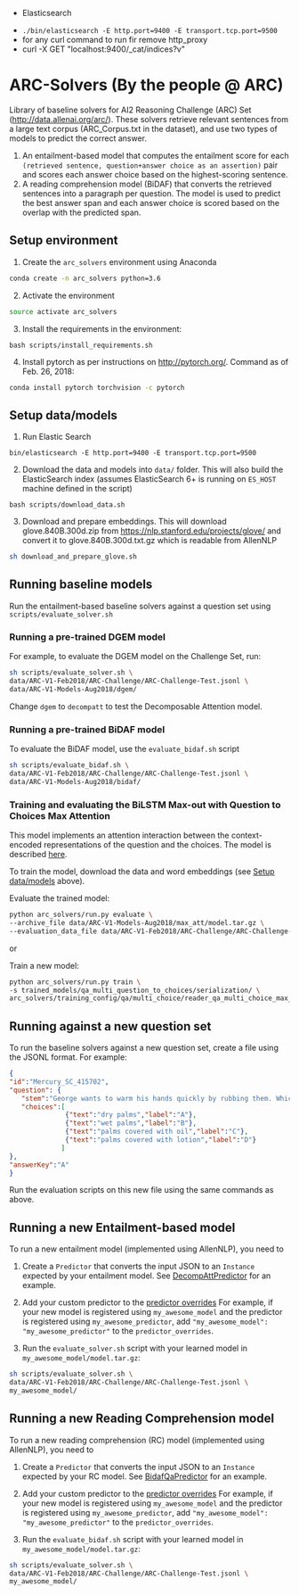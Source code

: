 - Elasticsearch
+ `./bin/elasticsearch -E http.port=9400 -E transport.tcp.port=9500`
+ for any curl command to run fir remove http_proxy
+ curl -X GET "localhost:9400/_cat/indices?v"

# ARC-Solvers (By the people @ ARC)

Library of baseline solvers for AI2 Reasoning Challenge (ARC) Set (http://data.allenai.org/arc/).
These solvers retrieve relevant sentences from a large text corpus (ARC_Corpus.txt in the
dataset), and use two types of models to predict the correct answer.
1. An entailment-based model that computes the entailment score for each `(retrieved sentence,
question+answer choice as an assertion)` pair and scores each answer choice based on the
highest-scoring sentence.
2. A reading comprehension model (BiDAF) that converts the retrieved sentences into a paragraph
per question. The model is used to predict the best answer span and each answer choice is scored
based on the overlap with the predicted span.

## Setup environment
1. Create the `arc_solvers` environment using Anaconda

```bash
conda create -n arc_solvers python=3.6
```

2. Activate the environment

```bash
source activate arc_solvers
```

3. Install the requirements in the environment: 

```
bash scripts/install_requirements.sh
```

4. Install pytorch as per instructions on <http://pytorch.org/>. Command as of Feb. 26, 2018:

```bash
conda install pytorch torchvision -c pytorch
```


## Setup data/models

1. Run Elastic Search
```
bin/elasticsearch -E http.port=9400 -E transport.tcp.port=9500 
```

2. Download the data and models into `data/` folder. This will also build the ElasticSearch
index (assumes ElasticSearch 6+ is running on `ES_HOST` machine defined in the script)
```
bash scripts/download_data.sh
```

3. Download and prepare embeddings. This will download glove.840B.300d.zip from https://nlp.stanford.edu/projects/glove/ and 
convert it to glove.840B.300d.txt.gz which is readable from AllenNLP
```bash
sh download_and_prepare_glove.sh
```

## Running baseline models
Run the entailment-based baseline solvers against a question set using `scripts/evaluate_solver.sh`

### Running a pre-trained DGEM model
For example, to evaluate the DGEM model on the Challenge Set, run:
```bash
sh scripts/evaluate_solver.sh \
data/ARC-V1-Feb2018/ARC-Challenge/ARC-Challenge-Test.jsonl \
data/ARC-V1-Models-Aug2018/dgem/
```
Change `dgem` to `decompatt` to test the Decomposable Attention model.

### Running a pre-trained BiDAF model
To evaluate the BiDAF model, use the `evaluate_bidaf.sh` script
```bash
sh scripts/evaluate_bidaf.sh \
data/ARC-V1-Feb2018/ARC-Challenge/ARC-Challenge-Test.jsonl \
data/ARC-V1-Models-Aug2018/bidaf/
```

### Training and evaluating the BiLSTM Max-out with Question to Choices Max Attention
This model implements an attention  interaction between the context-encoded
representations of the question and the choices. The model is described [here](arc_solvers/models/qa/README.md#bilstm-max-out-with-question-to-choices-max-attention).

To train the model, download the data and word embeddings
(see [Setup data/models](#setup-datamodels) above).

Evaluate the trained model:
```bash
python arc_solvers/run.py evaluate \
--archive_file data/ARC-V1-Models-Aug2018/max_att/model.tar.gz \
--evaluation_data_file data/ARC-V1-Feb2018/ARC-Challenge/ARC-Challenge-Test.jsonl
```

or

Train a new model:
```bash
python arc_solvers/run.py train \
-s trained_models/qa_multi_question_to_choices/serialization/ \
arc_solvers/training_config/qa/multi_choice/reader_qa_multi_choice_max_att_ARC_Chellenge_full.json
```


## Running against a new question set

To run the baseline solvers against a new question set, create a file using the JSONL format.
For example:
```json
{
"id":"Mercury_SC_415702",
"question": {
   "stem":"George wants to warm his hands quickly by rubbing them. Which skin surface will produce the most heat?",
   "choices":[
              {"text":"dry palms","label":"A"},
              {"text":"wet palms","label":"B"},
              {"text":"palms covered with oil","label":"C"},
              {"text":"palms covered with lotion","label":"D"}
             ]
},
"answerKey":"A"
}
```
Run the evaluation scripts on this new file using the same commands as above.


## Running a new Entailment-based model
To run a new entailment model (implemented using AllenNLP), you need to
1. Create a `Predictor` that converts the input JSON to an `Instance` expected by your
entailment model. See [DecompAttPredictor](arc_solvers/service/predictors/decompatt_qa_predictor.py)
for an example.

2. Add your custom predictor to the [predictor overrides](arc_solvers/commands/__init__.py#L8)
For example, if your new model is registered using `my_awesome_model` and the predictor is
registered using `my_awesome_predictor`, add `"my_awesome_model": "my_awesome_predictor"` to
the `predictor_overrides`.

3. Run the `evaluate_solver.sh` script with your learned model in `my_awesome_model/model.tar.gz`:

```bash
sh scripts/evaluate_solver.sh \
data/ARC-V1-Feb2018/ARC-Challenge/ARC-Challenge-Test.jsonl \
my_awesome_model/
```

## Running a new Reading Comprehension model
To run a new reading comprehension (RC) model (implemented using AllenNLP), you need to
1. Create a `Predictor` that converts the input JSON to an `Instance` expected by your
RC model. See [BidafQaPredictor](arc_solvers/service/predictors/bidaf_qa_predictor.py)
for an example.

2. Add your custom predictor to the [predictor overrides](arc_solvers/commands/__init__.py#L8)
For example, if your new model is registered using `my_awesome_model` and the predictor is
registered using `my_awesome_predictor`, add `"my_awesome_model": "my_awesome_predictor"` to
the `predictor_overrides`.

3. Run the `evaluate_bidaf.sh` script with your learned model in `my_awesome_model/model.tar.gz`:

```bash
sh scripts/evaluate_solver.sh \
data/ARC-V1-Feb2018/ARC-Challenge/ARC-Challenge-Test.jsonl \
my_awesome_model/
```
